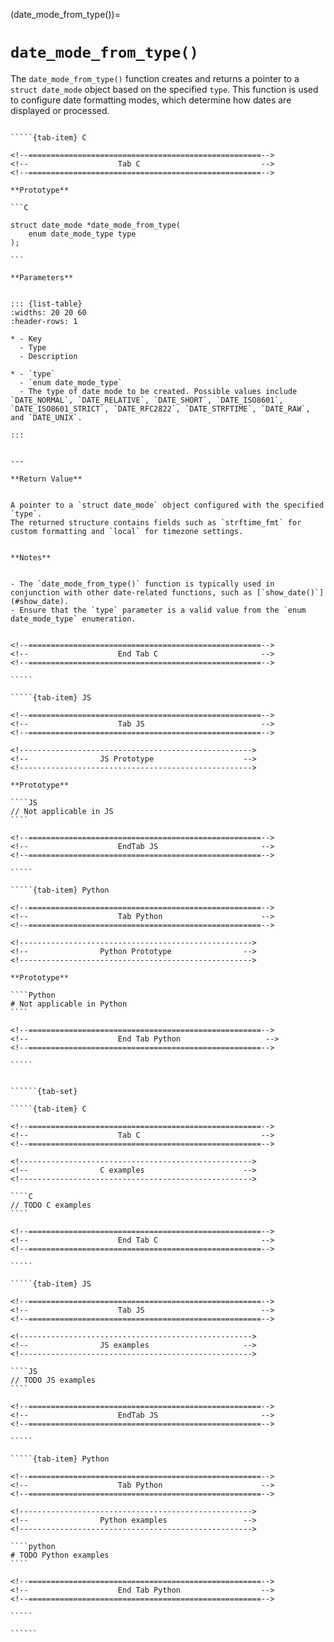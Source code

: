 <!-- ============================================================== -->
(date_mode_from_type())=
# `date_mode_from_type()`
<!-- ============================================================== -->


The `date_mode_from_type()` function creates and returns a pointer to a `struct date_mode` object based on the specified `type`. 
This function is used to configure date formatting modes, which determine how dates are displayed or processed.


<!------------------------------------------------------------>
<!--                    Prototypes                          -->
<!------------------------------------------------------------>

``````{tab-set}

`````{tab-item} C

<!--====================================================-->
<!--                    Tab C                           -->
<!--====================================================-->

**Prototype**

```C

struct date_mode *date_mode_from_type(
    enum date_mode_type type
);

```

**Parameters**


::: {list-table}
:widths: 20 20 60
:header-rows: 1

* - Key
  - Type
  - Description

* - `type`
  - `enum date_mode_type`
  - The type of date mode to be created. Possible values include `DATE_NORMAL`, `DATE_RELATIVE`, `DATE_SHORT`, `DATE_ISO8601`, `DATE_ISO8601_STRICT`, `DATE_RFC2822`, `DATE_STRFTIME`, `DATE_RAW`, and `DATE_UNIX`.

:::


---

**Return Value**


A pointer to a `struct date_mode` object configured with the specified `type`. 
The returned structure contains fields such as `strftime_fmt` for custom formatting and `local` for timezone settings.


**Notes**


- The `date_mode_from_type()` function is typically used in conjunction with other date-related functions, such as [`show_date()`](#show_date).
- Ensure that the `type` parameter is a valid value from the `enum date_mode_type` enumeration.


<!--====================================================-->
<!--                    End Tab C                       -->
<!--====================================================-->

`````

`````{tab-item} JS

<!--====================================================-->
<!--                    Tab JS                          -->
<!--====================================================-->

<!---------------------------------------------------->
<!--                JS Prototype                    -->
<!---------------------------------------------------->

**Prototype**

````JS
// Not applicable in JS
````

<!--====================================================-->
<!--                    EndTab JS                       -->
<!--====================================================-->

`````

`````{tab-item} Python

<!--====================================================-->
<!--                    Tab Python                      -->
<!--====================================================-->

<!---------------------------------------------------->
<!--                Python Prototype                -->
<!---------------------------------------------------->

**Prototype**

````Python
# Not applicable in Python
````

<!--====================================================-->
<!--                    End Tab Python                   -->
<!--====================================================-->

`````

``````

<!------------------------------------------------------------>
<!--                    Examples                            -->
<!------------------------------------------------------------>

```````{dropdown} Examples

``````{tab-set}

`````{tab-item} C

<!--====================================================-->
<!--                    Tab C                           -->
<!--====================================================-->

<!---------------------------------------------------->
<!--                C examples                      -->
<!---------------------------------------------------->

````C
// TODO C examples
````

<!--====================================================-->
<!--                    End Tab C                       -->
<!--====================================================-->

`````

`````{tab-item} JS

<!--====================================================-->
<!--                    Tab JS                          -->
<!--====================================================-->

<!---------------------------------------------------->
<!--                JS examples                     -->
<!---------------------------------------------------->

````JS
// TODO JS examples
````

<!--====================================================-->
<!--                    EndTab JS                       -->
<!--====================================================-->

`````

`````{tab-item} Python

<!--====================================================-->
<!--                    Tab Python                      -->
<!--====================================================-->

<!---------------------------------------------------->
<!--                Python examples                 -->
<!---------------------------------------------------->

````python
# TODO Python examples
````

<!--====================================================-->
<!--                    End Tab Python                  -->
<!--====================================================-->

`````

``````

```````

